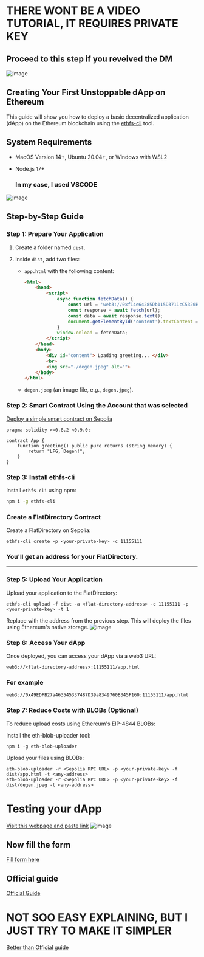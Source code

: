 
# THERE WONT BE A VIDEO TUTORIAL, IT REQUIRES PRIVATE KEY
## Proceed to this step if you reveived the DM 

![image](https://github.com/mztacat/EthStorage-Unstoppable-dApp-/assets/31314340/1475f97b-68b1-46da-91f8-e27d3bb5bea7)




## Creating Your First Unstoppable dApp on Ethereum

This guide will show you how to deploy a basic decentralized application (dApp) on the Ethereum blockchain using the [ethfs-cli](https://github.com/ethstorage/ethfs-cli/) tool.


## System Requirements
- MacOS Version 14+, Ubuntu 20.04+, or Windows with WSL2
- Node.js 17+

  ### In my case, I used VSCODE
![image](https://github.com/mztacat/EthStorage-Unstoppable-dApp-/assets/31314340/6f218efc-6307-4b8a-bf16-e6a635518c24)

  

## Step-by-Step Guide

### Step 1: Prepare Your Application

1. Create a folder named `dist`.
2. Inside `dist`, add two files:

   - `app.html` with the following content:

     ```html
     <html>
         <head>
             <script>
                 async function fetchData() {
                     const url = 'web3://0xf14e64285Db115D3711cC5320B37264708A47f89:11155111/greeting';
                     const response = await fetch(url);
                     const data = await response.text();
                     document.getElementById('content').textContent = data;
                 }
                 window.onload = fetchData;
             </script>
         </head>
         <body>
             <div id="content"> Loading greeting... </div>
             <br>
             <img src="./degen.jpeg" alt="">
         </body>
     </html>
     ```

   - `degen.jpeg` (an image file, e.g., `degen.jpeg`).
  



### Step 2: Smart Contract Using the Account that was selected

[Deploy a simple smart contract on Sepolia](https://remix.ethereum.org/)



```solidity
pragma solidity >=0.8.2 <0.9.0;

contract App {
    function greeting() public pure returns (string memory) {
        return "LFG, Degen!";
    }
}
```






### Step 3: Install ethfs-cli

Install `ethfs-cli` using npm:

```bash
npm i -g ethfs-cli

```





### Create a FlatDirectory Contract
Create a FlatDirectory on Sepolia:

```
ethfs-cli create -p <your-private-key> -c 11155111
```

### You'll get an address for your FlatDirectory.



--------

### Step 5: Upload Your Application
Upload your application to the FlatDirectory:

```
ethfs-cli upload -f dist -a <flat-directory-address> -c 11155111 -p <your-private-key> -t 1
```
Replace <flat-directory-address> with the address from the previous step. This will deploy the files using Ethereum's native storage. 
![image](https://github.com/mztacat/EthStorage-Unstoppable-dApp-/assets/31314340/6f7e9cbe-6f5b-435d-ba07-3abfebed9a92)




### Step 6: Access Your dApp
Once deployed, you can access your dApp via a web3 URL:

```
web3://<flat-directory-address>:11155111/app.html
```


### For example 
```
web3://0x49EDFB27a463545337487D39a8349760B345F160:11155111/app.html
```



### Step 7: Reduce Costs with BLOBs (Optional)
To reduce upload costs using Ethereum's EIP-4844 BLOBs:

Install the eth-blob-uploader tool: 
```
npm i -g eth-blob-uploader
```


Upload your files using BLOBs:
```
eth-blob-uploader -r <Sepolia RPC URL> -p <your-private-key> -f dist/app.html -t <any-address>
eth-blob-uploader -r <Sepolia RPC URL> -p <your-private-key> -f dist/degen.jpeg -t <any-address>
```




# Testing your dApp 

[Visit this webpage and paste link](https://w3url.eth.1.w3link.io/#/)
![image](https://github.com/mztacat/EthStorage-Unstoppable-dApp-/assets/31314340/147b8119-50d8-42e6-a7c3-77d53384b75b)


## Now fill the form 

[Fill form here](https://dawme4mo.forms.app/ethstorage-2nd-campaign-submission?ref=blog.ethstorage.io) 

## Official guide 
[Official Guide](https://blog.ethstorage.io/building-unstoppable-dapps-on-ethereum-ethstorages-2nd-public-testnet-campaign/)


  # NOT SOO EASY EXPLAINING, BUT I JUST TRY TO MAKE IT SIMPLER 
  [Better than Official guide](https://github.com/ethstorage/public-testnet-campaign/blob/main/task.md?ref=blog.ethstorage.io) 
















